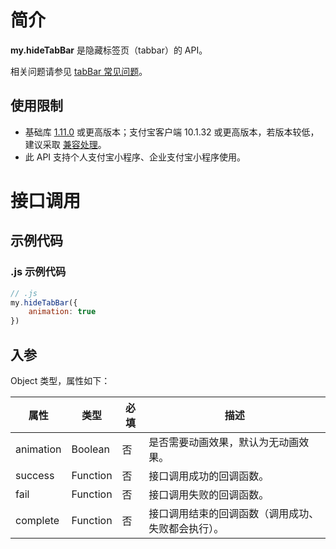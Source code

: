 
# 简介
**my.hideTabBar** 是隐藏标签页（tabbar）的 API。

相关问题请参见 [tabBar 常见问题](/mini/api/do7urq)。

## 使用限制

- 基础库 [1.11.0](https://opendocs.alipay.com/mini/framework/lib) 或更高版本；支付宝客户端 10.1.32 或更高版本，若版本较低，建议采取 [兼容处理](/mini/framework/compatibility)。
- 此 API 支持个人支付宝小程序、企业支付宝小程序使用。

# 接口调用

## 示例代码

### .js 示例代码
```javascript
// .js
my.hideTabBar({
    animation: true
})
```

## 入参
Object 类型，属性如下：

| **属性** | **类型** | **必填** | **描述** |
| --- | --- | --- | --- |
| animation | Boolean | 否 | 是否需要动画效果，默认为无动画效果。 |
| success | Function | 否 | 接口调用成功的回调函数。 |
| fail | Function | 否 | 接口调用失败的回调函数。 |
| complete | Function | 否 | 接口调用结束的回调函数（调用成功、失败都会执行）。 |

